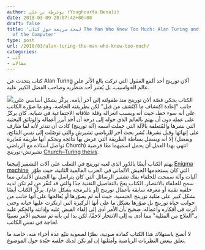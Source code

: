 ```yaml
---
author: يوغرطة بن علي (Youghourta Benali)
date: 2018-03-09 20:07:42+00:00
draft: false
title: 'لمحة سريعة حول كتاب The Man Who Knew Too Much: Alan Turing and the Invention
  of the Computer'
type: post
url: /2018/03/alan-turing-the-man-who-knew-too-much/
categories:
- كُتب
- مقالات
---
```


كتاب يتحدث عن Alan Turing آلان تورينج أحد ألمع العقول التي تركت بالغ الأثر على عالم الحواسيب، بل يُعتبر أحد منظّريه وصاحب الفضل الكبير عليه.

[![](https://www.it-scoop.com/wp-content/uploads/2018/03/the_man_who_knew_too_much__alan_turing_and_the_invention_of_the_computer__audiobook.jpg)
](https://www.it-scoop.com/2018/03/alan-turing-the-man-who-knew-too-much/the_man_who_knew_too_much__alan_turing_and_the_invention_of_the_computer__audiobook/)
الكتاب يحكي قصّة ألان تورينج منذ طفولته إلى آخر أيامه، يركّز بشكل أساسي على جانب "إعادة اكتشاف ما اكتُشف من قبل" لكن بطريقته الخاصة، وهو ما صوّره الكاتب على أنه سوء حظ، حيث أنه وبسبب انعزاله وقلة علاقاته الاجتماعية في شبابه، كان يركزّ على عمله دون أن يهتم بالعالم الذي حوله إلى درجة أن أحد أبرز أعماله والوثائق البحثية التي نشرها والمُتعلقة بالآلة التي حملت اسمه (آلة تورينج) كادت أن تندثر لأنه لما شارف على إنهائها وقبل نشرها، نُشر بحث آخر للرياضي تشيرش والتي توصّلت إلى نفس النتائج، إلا أنه وبفضل بساطة الطريقة التي عرض بها نتائجه وبحكم أنها طريقة مُغايرة (وبفضل تواصل أستاذه مع الرياضي Church) انتهى بهذا العمل أن يحمل اسميهما معًا فرضية تشيرتش-تورينج [Church–Turing thesis](https://en.wikipedia.org/wiki/Church%E2%80%93Turing_thesis).

يهتم الكتاب أيضًا بالدّور الذي لعبه تورينج في التغلب على آلات التشفير إنيجما [Enigma machine](https://en.wikipedia.org/wiki/Enigma_machine)  التي كان يستخدمها الجيش الألماني في الحرب العالمية الثانية، حيث طوّر آليات وآلة سمحت للحلفاء بفك تشفير الرسائل التي كان يتراسل بها الجيش الألماني مما سمح للحلفاء بالانتصار.
الكتاب يعجّ بالتفاصيل التقنية جدًا والتي قد تُنفّر من لم تكن لديه خلفية تقنية أو معرفة سابقة بأعمال تورينج (أو بالبرمجة بشكل عام). يركّز الكتاب أيضًا بشكل كبير على مثلية تورينج الجنسية، حيث أنه لم يصوّرها أو يُعالجها على أنها جانب من جوانب حياة تورينج بل صوّرها بشكل ما على أنها الركيزة التي ارتكزت عليها حياته وحتى أثرت في أفكاره وأعماله. صحيح بأن الأمر أدى إلى إلقاء القبض عليه وإدانته والحكم عليه بـ"العلاج من المثلية" مما أدى به إلى الانتحار لاحقًا، لكن بدا لي بأنه تم تضخيم الأمر نسبيًا لحاجة في نفس الكاتب.

لا أنصح باستهلاك هذا الكتاب كمادة صوتية، نظرًا لصعوبة تتبّع عدة أجزاء منه، خاصة ما تعلق ببعض النظريات الرياضية وأمثلتها إن لم تكن لديك خلفية جيّدة حول الموضوع.

